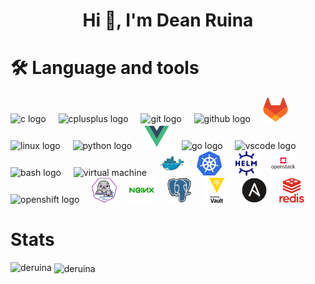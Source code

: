 <h1 align="center">Hi 👋, I'm Dean Ruina</h1>

<h1 align="left">🛠 Language and tools</h1>
<p align="left">
  <img src="https://cdn.jsdelivr.net/gh/devicons/devicon/icons/c/c-original.svg" height="40" alt="c logo"  />
  <img width="12" />
  <img src="https://cdn.jsdelivr.net/gh/devicons/devicon/icons/cplusplus/cplusplus-original.svg" height="40" alt="cplusplus logo"  />
  <img width="12" />
  <img src="https://cdn.jsdelivr.net/gh/devicons/devicon/icons/git/git-original.svg" height="40" alt="git logo"  />
  <img width="12" />
  <img src="https://cdn.jsdelivr.net/gh/devicons/devicon/icons/github/github-original.svg" height="40" alt="github logo"  />
 <img width="12" />
<img src="https://github.com/devicons/devicon/blob/v2.16.0/icons/gitlab/gitlab-original.svg" height="40" alt="Gitlab logo"  />
  <img width="12" />
  <img src="https://cdn.jsdelivr.net/gh/devicons/devicon/icons/linux/linux-original.svg" height="40" alt="linux logo"  />
  <img width="12" />
  <img src="https://cdn.jsdelivr.net/gh/devicons/devicon/icons/python/python-original.svg" height="40" alt="python logo"  />
  <img width="12" />
<img src="https://github.com/devicons/devicon/blob/v2.16.0/icons/vuejs/vuejs-original.svg" height="40" alt="vuejs logo"  />
  <img width="12" />
  <img src="https://cdn.jsdelivr.net/gh/devicons/devicon/icons/go/go-original.svg" height="40" alt="go logo"  />
  <img width="12" />
  <img src="https://cdn.jsdelivr.net/gh/devicons/devicon/icons/vscode/vscode-original.svg" height="40" alt="vscode logo"  />
  <img width="12" />
  <img src="https://cdn.jsdelivr.net/gh/devicons/devicon/icons/bash/bash-original.svg" height="40" alt="bash logo"  />
  <img width="12" />
  <img src="https://user-images.githubusercontent.com/33158051/103466649-c1245300-4d14-11eb-9637-be3297299c01.png" height="40" alt="virtual machine"  />
 <img width="12" />
  <img src="https://github.com/devicons/devicon/blob/v2.16.0/icons/docker/docker-original.svg" height="40" alt="docker logo"  />
 <img width="12" />
  <img src="https://github.com/devicons/devicon/blob/v2.16.0/icons/kubernetes/kubernetes-original.svg" height="40" alt="Kubernetes logo"  />
 <img width="12" />
 <img src="https://github.com/devicons/devicon/blob/v2.16.0/icons/helm/helm-original.svg" height="40" alt="Helm logo"  />
 <img width="12" />
 <img src="https://github.com/devicons/devicon/blob/v2.16.0/icons/openstack/openstack-original-wordmark.svg" height="40" alt="openstack logo"  />
 <img width="12" />
 <img src="https://avatars.githubusercontent.com/u/792337?s=200&v=4" height="40" alt="openshift logo"  />
 <img width="12" />
 <img src="https://github.com/devicons/devicon/blob/v2.16.0/icons/podman/podman-original.svg" height="40" alt="Podman logo"  />
 <img width="12" />
 <img src="https://github.com/devicons/devicon/blob/v2.16.0/icons/nginx/nginx-original.svg" height="40" alt="Nginx logo"  />
 <img width="12" />
 <img src="https://github.com/devicons/devicon/blob/v2.16.0/icons/postgresql/postgresql-original.svg" height="40" alt="PostgreSQL logo"  />
 <img width="12" />
<img src="https://github.com/devicons/devicon/blob/v2.16.0/icons/vault/vault-original-wordmark.svg" height="40" alt="Hashicorp vault logo"  />
 <img width="12" />
<img src="https://github.com/devicons/devicon/blob/v2.16.0/icons/ansible/ansible-original.svg" height="40" alt="Ansible logo"  />
 <img width="12" />
<img src="https://github.com/devicons/devicon/blob/v2.16.0/icons/redis/redis-plain-wordmark.svg" height="40" alt="redis logo"  />
  <img width="12" />
</p>

<h1 align="left">Stats</h1>


<p><img align="left" src="https://github-readme-stats.vercel.app/api/top-langs?username=deruina&show_icons=true&locale=en&layout=compact" alt="deruina" /></p>

<p>&nbsp;<img align="center" src="https://github-readme-stats.vercel.app/api?username=deruina&show_icons=true&locale=en" alt="deruina" /></p>

